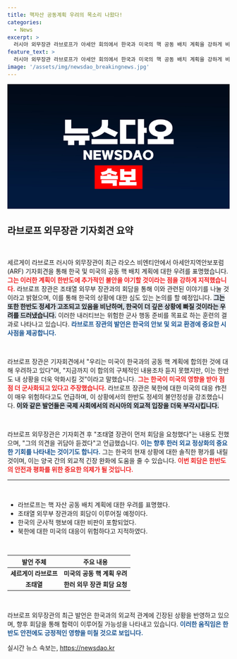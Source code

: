 ```yaml
---
title: 핵자산 공동계획 우려의 목소리 나왔다!
categories:
  - News
excerpt: >
  러시아 외무장관 라브로프가 아세안 회의에서 한국과 미국의 핵 공동 배치 계획을 강하게 비판하며, 조태열 외무장관과의 회담을 예고했다. 그의 발언은 한반도 정세에 대한 우려와 함께 긴장감을 더하고 있다.
feature_text: >
  러시아 외무장관 라브로프가 아세안 회의에서 한국과 미국의 핵 공동 배치 계획을 강하게 비판하며, 조태열 외무장관과의 회담을 예고했다. 그의 발언은 한반도 정세에 대한 우려와 함께 긴장감을 더하고 있다.
image: '/assets/img/newsdao_breakingnews.jpg'
---
```


<p><img src="/assets/img/newsdao_breakingnews.jpg" alt="koreaapp 속보" /></p>

<h2 data-ke-size="size26">라브로프 외무장관 기자회견 요약</h2>

<p data-ke-size="size16">&nbsp;</p>

<p>세르게이 라브로프 러시아 외무장관이 최근 라오스 비엔티안에서 아세안지역안보포럼(ARF) 기자회견을 통해 한국 및 미국의 공동 핵 배치 계획에 대한 우려를 표명했습니다. <b><span style="color: #ee2323;">그는 이러한 계획이 한반도에 추가적인 불안을 야기할 것이라는 점을 강하게 지적했습니다.</span></b> 라브로프 장관은 조태열 외무부 장관과의 회담을 통해 이와 관련된 이야기를 나눌 것이라고 밝혔으며, 이를 통해 한국의 상황에 대한 심도 있는 논의를 할 예정입니다. <b><span style="background-color: #21538527;">그는 또한 한반도 정세가 고조되고 있음을 비난하며, 한국이 더 깊은 상황에 빠질 것이라는 우려를 드러냈습니다.</span></b> 이러한 내러티브는 위험한 군사 행동 준비를 목표로 하는 훈련의 결과로 나타나고 있습니다. <b><span style="color: #1a5490;">라브로프 장관의 발언은 한국의 안보 및 외교 환경에 중요한 시사점을 제공합니다.</span></b></p>

<p data-ke-size="size16">&nbsp;</p>

<p>라브로프 장관은 기자회견에서 "우리는 미국이 한국과의 공동 핵 계획에 합의한 것에 대해 우려하고 있다"며, "지금까지 이 합의의 구체적인 내용조차 듣지 못했지만, 이는 한반도 내 상황을 더욱 악화시킬 것"이라고 말했습니다. <b><span style="color: #ee2323;">그는 한국이 미국의 영향을 받아 점점 더 군사화되고 있다고 주장했습니다.</span></b> 라브로프 장관은 북한에 대한 미국의 대응 作전이 매우 위험하다고도 언급하며, 이 상황에서의 한반도 정세의 불안정성을 강조했습니다. <b><span style="background-color: #21538527;">이와 같은 발언들은 국제 사회에서의 러시아의 외교적 입장을 더욱 부각시킵니다.</span></b></p>

<p data-ke-size="size16">&nbsp;</p>

<p>라브로프 외무장관은 기자회견 후 "조태열 장관이 먼저 회담을 요청했다"는 내용도 전했으며, "그의 의견을 귀담아 듣겠다"고 언급했습니다. <b><span style="color: #1a5490;">이는 향후 한러 외교 정상화의 중요한 기회를 나타내는 것이기도 합니다.</span></b> 그는 한국의 현재 상황에 대한 솔직한 평가를 내릴 것이며, 이는 양국 간의 외교적 긴장 완화에 도움을 줄 수 있습니다. <b><span style="color: #ee2323;">이번 회담은 한반도의 안전과 평화를 위한 중요한 의제가 될 것입니다.</span></b></p>

<hr>

<p data-ke-size="size16">&nbsp;</p>

<ul>
  <li>라브로프는 핵 자산 공동 배치 계획에 대한 우려를 표명했다.</li>
  <li>조태열 외무부 장관과의 회담이 이루어질 예정이다.</li>
  <li>한국의 군사적 행보에 대한 비판이 포함되었다.</li>
  <li>북한에 대한 미국의 대응이 위험하다고 지적하였다.</li>
</ul>

<p data-ke-size="size16">&nbsp;</p>

<table style="width: 100%;">
  <thead>
    <tr>
      <th><b>발언 주체</b></th>
      <th><b>주요 내용</b></th>
    </tr>
  </thead>
  <tbody>
    <tr>
      <td style="text-align: center; height: 17px;"><b>세르게이 라브로프</b></td>
      <td style="text-align: center; height: 17px;"><b>미국의 공동 핵 계획 우려</b></td>
    </tr>
    <tr>
      <td style="text-align: center; height: 17px;"><b>조태열</b></td>
      <td style="text-align: center; height: 17px;"><b>한러 외무 장관 회담 요청</b></td>
    </tr>
  </tbody>
</table>

<p data-ke-size="size16">&nbsp;</p>

<p>라브로프 외무장관의 최근 발언은 한국과의 외교적 관계에 긴장된 상황을 반영하고 있으며, 향후 회담을 통해 협력이 이루어질 가능성을 나타내고 있습니다. <b><span style="color: #1a5490;">이러한 움직임은 한반도 안전에도 긍정적인 영향을 미칠 것으로 보입니다.</span></b></p>
실시간 뉴스 속보는, <a href="https://newsdao.kr" rel="dofollow">https://newsdao.kr</a>


